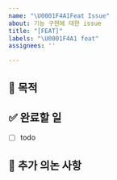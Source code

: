 ```yaml
---
name: "\U0001F4A1Feat Issue"
about: 기능 구현에 대한 issue
title: "[FEAT]"
labels: "\U0001F4A1 feat"
assignees: ''

---
```


## 🎯 목적

## ✅ 완료할 일
- [ ] todo

## 💬 추가 의논 사항
